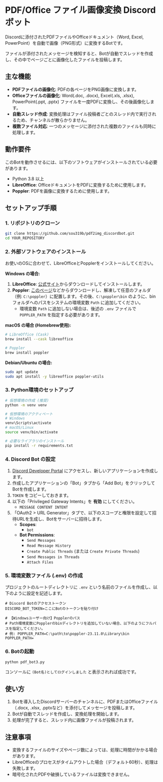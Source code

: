 # PDF/Office ファイル画像変換 Discordボット

Discordに添付されたPDFファイルやOfficeドキュメント（Word, Excel, PowerPoint）を自動で画像（PNG形式）に変換するBotです。

ファイルが添付されたメッセージを検知すると、Botが自動でスレッドを作成し、その中でページごとに画像化したファイルを投稿します。

## 主な機能

* **PDFファイルの画像化**: PDFの各ページをPNG画像に変換します。
* **Officeファイルの画像化**: Word(.doc, .docx), Excel(.xls, .xlsx), PowerPoint(.ppt, .pptx) ファイルを一度PDFに変換し、その後画像化します。
* **自動スレッド作成**: 変換処理はファイル投稿者ごとのスレッド内で実行されるため、チャンネルが散らかりません。
* **複数ファイル対応**: 一つのメッセージに添付された複数のファイルも同時に処理します。

## 動作要件

このBotを動作させるには、以下のソフトウェアがインストールされている必要があります。

* Python 3.8 以上
* **LibreOffice**: OfficeドキュメントをPDFに変換するために使用します。
* **Poppler**: PDFを画像に変換するために使用します。

## セットアップ手順

### 1. リポジトリのクローン

```bash
git clone https://github.com/sou319b/pdf2img_discordbot.git
cd YOUR_REPOSITORY
```

### 2. 外部ソフトウェアのインストール

お使いのOSに合わせて、LibreOfficeとPopplerをインストールしてください。

**Windows の場合:**

1.  **LibreOffice**: [公式サイト](https://ja.libreoffice.org/download/download/)からダウンロードしてインストールします。
2.  **Poppler**: [このページ](https://github.com/oschwartz10612/poppler-windows/releases/)などからダウンロードし、解凍して任意のフォルダ（例: `C:\poppler`）に配置します。その後、`C:\poppler\bin` のように、binフォルダへのパスをシステムの環境変数 `Path` に追加してください。
    * 環境変数 `Path` に追加しない場合は、後述の `.env` ファイルで `POPPLER_PATH` を指定する必要があります。

**macOS の場合 (Homebrew使用):**

```bash
# LibreOffice (Cask)
brew install --cask libreoffice

# Poppler
brew install poppler
```

**Debian/Ubuntu の場合:**

```bash
sudo apt update
sudo apt install -y libreoffice poppler-utils
```

### 3. Python環境のセットアップ

```bash
# 仮想環境の作成 (推奨)
python -m venv venv

# 仮想環境のアクティベート
# Windows
venv\Scripts\activate
# macOS/Linux
source venv/bin/activate

# 必要なライブラリのインストール
pip install -r requirements.txt
```

### 4. Discord Bot の設定

1.  [Discord Developer Portal](https://discord.com/developers/applications) にアクセスし、新しいアプリケーションを作成します。
2.  作成したアプリケーションの「Bot」タブから「Add Bot」をクリックしてBotを作成します。
3.  `TOKEN` をコピーしておきます。
4.  以下の「Privileged Gateway Intents」を **有効** にしてください。
    * `MESSAGE CONTENT INTENT`
5.  「OAuth2 > URL Generator」タブで、以下のスコープと権限を設定して招待URLを生成し、Botをサーバーに招待します。
    * **Scopes**:
        * `bot`
    * **Bot Permissions**:
        * `Send Messages`
        * `Read Message History`
        * `Create Public Threads` (または `Create Private Threads`)
        * `Send Messages in Threads`
        * `Attach Files`

### 5. 環境変数ファイル (.env) の作成

プロジェクトのルートディレクトリに `.env` という名前のファイルを作成し、以下のように設定を記述します。

```env
# Discord Botのアクセストークン
DISCORD_BOT_TOKEN=ここにBotのトークンを貼り付け

# 【Windowsユーザー向け】Popplerのパス
# Path環境変数にPopplerのbinディレクトリを追加していない場合、以下のようにフルパスを指定してください。
# 例: POPPLER_PATH=C:\path\to\poppler-23.11.0\Library\bin
POPPLER_PATH=
```

### 6. Botの起動

```bash
python pdf_bot3.py
```

コンソールに `(Bot名)としてログインしました` と表示されれば成功です。

## 使い方

1.  Botを導入したDiscordサーバーのチャンネルに、PDFまたはOfficeファイル（.docx, .xlsx, .pptxなど）を添付してメッセージを投稿します。
2.  Botが自動でスレッドを作成し、変換処理を開始します。
3.  処理が完了すると、スレッド内に画像ファイルが投稿されます。

## 注意事項

* 変換するファイルのサイズやページ数によっては、処理に時間がかかる場合があります。
* LibreOfficeのプロセスがタイムアウトした場合（デフォルト60秒）、処理は失敗します。
* 暗号化されたPDFや破損しているファイルは変換できません。

